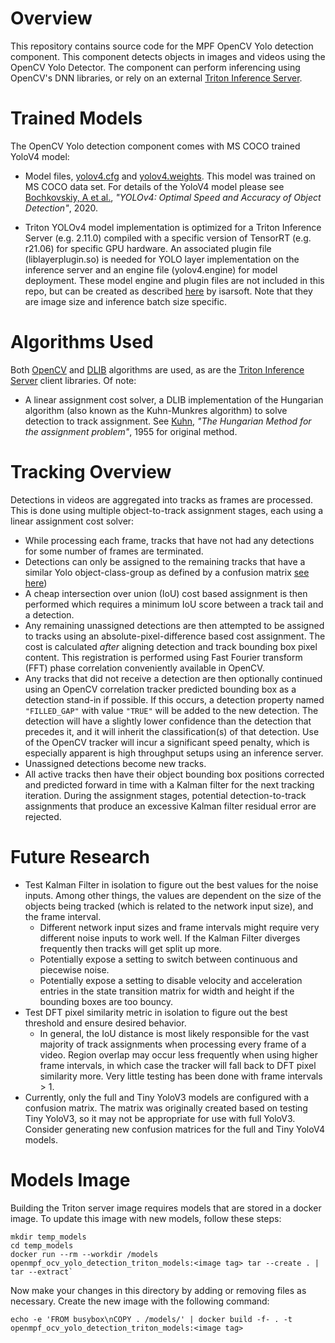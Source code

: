 # Overview

This repository contains source code for the MPF OpenCV Yolo detection component. This component detects objects in
images and videos using the OpenCV Yolo Detector. The component can perform inferencing using OpenCV's DNN libraries, or
rely on an external [Triton Inference Server](https://github.com/triton-inference-server).

# Trained Models

The OpenCV Yolo detection component comes with MS COCO trained YoloV4 model:

* Model files,
  [yolov4.cfg](https://github.com/AlexeyAB/darknet/blob/master/cfg/yolov4.cfg) and
  [yolov4.weights](https://drive.google.com/open?id=1cewMfusmPjYWbrnuJRuKhPMwRe_b9PaT). This model was trained on MS
  COCO data set. For details of the YoloV4 model please see
  [Bochkovskiy, A et al.](https://arxiv.org/abs/2004.10934), *"YOLOv4: Optimal Speed and Accuracy of Object Detection"*,
  2020.

* Triton YOLOv4 model implementation is optimized for a Triton Inference Server (e.g. 2.11.0) compiled with a specific
  version of TensorRT (e.g. r21.06) for specific GPU hardware. An associated plugin file (liblayerplugin.so) is needed
  for YOLO layer implementation on the inference server and an engine file (yolov4.engine) for model deployment. These
  model engine and plugin files are not included in this repo, but can be created as
  described [here](https://github.com/isarsoft/yolov4-triton-tensorrt) by isarsoft. Note that they are image size and
  inference batch size specific.

# Algorithms Used

Both [OpenCV](https://opencv.org) and [DLIB](http://dlib.net) algorithms are used, as are
the [Triton Inference Server](https://github.com/triton-inference-server) client libraries. Of note:

* A linear assignment cost solver, a DLIB implementation of the Hungarian algorithm (also known as the Kuhn-Munkres
  algorithm) to solve detection to track assignment. See
  [Kuhn](https://doi.org/10.1002/nav.3800020109), *"The Hungarian Method for the assignment problem"*, 1955 for original
  method.

# Tracking Overview

Detections in videos are aggregated into tracks as frames are processed. This is done using multiple object-to-track
assignment stages, each using a linear assignment cost solver:

* While processing each frame, tracks that have not had any detections for some number of frames are terminated.
* Detections can only be assigned to the remaining tracks that have a similar Yolo object-class-group as defined by a
  confusion matrix
  [see here](https://github.com/whynotw/YOLO_metric))
* A cheap intersection over union (IoU) cost based assignment is then performed which requires a minimum IoU score
  between a track tail and a detection.
* Any remaining unassigned detections are then attempted to be assigned to tracks using an absolute-pixel-difference
  based cost assignment. The cost is calculated _after_ aligning detection and track bounding box pixel content. This
  registration is performed using Fast Fourier transform (FFT) phase correlation conveniently available in OpenCV.
* Any tracks that did not receive a detection are then optionally continued using an OpenCV correlation tracker
  predicted bounding box as a detection stand-in if possible. If this occurs, a detection property named `"FILLED_GAP"`
  with value `"TRUE"` will be added to the new detection. The detection will have a slightly lower confidence than the
  detection that precedes it, and it will inherit the classification(s) of that detection. Use of the OpenCV tracker
  will incur a significant speed penalty, which is especially apparent is high throughput setups using an inference
  server.
* Unassigned detections become new tracks.
* All active tracks then have their object bounding box positions corrected and predicted forward in time with a Kalman
  filter for the next tracking iteration. During the assignment stages, potential detection-to-track assignments that
  produce an excessive Kalman filter residual error are rejected.

# Future Research

* Test Kalman Filter in isolation to figure out the best values for the noise inputs. Among other things, the values are
  dependent on the size of the objects being tracked (which is related to the network input size), and the frame
  interval.
    * Different network input sizes and frame intervals might require very different noise inputs to work well. If the
      Kalman Filter diverges frequently then tracks will get split up more.
    * Potentially expose a setting to switch between continuous and piecewise noise.
    * Potentially expose a setting to disable velocity and acceleration entries in the state transition matrix for width
      and height if the bounding boxes are too bouncy.
* Test DFT pixel similarity metric in isolation to figure out the best threshold and ensure desired behavior.
    * In general, the IoU distance is most likely responsible for the vast majority of track assignments when processing
      every frame of a video. Region overlap may occur less frequently when using higher frame intervals, in which case
      the tracker will fall back to DFT pixel similarity more. Very little testing has been done with frame intervals >
      1.
* Currently, only the full and Tiny YoloV3 models are configured with a confusion matrix. The matrix was originally
  created based on testing Tiny YoloV3, so it may not be appropriate for use with full YoloV3. Consider generating new
  confusion matrices for the full and Tiny YoloV4 models.

# Models Image

Building the Triton server image requires models that are stored in a docker image. To update this image with new
models, follow these steps:

```
mkdir temp_models
cd temp_models
docker run --rm --workdir /models openmpf_ocv_yolo_detection_triton_models:<image tag> tar --create . | tar --extract`
```

Now make your changes in this directory by adding or removing files as necessary. Create the new image with the
following command:

`echo -e 'FROM busybox\nCOPY . /models/' | docker build -f- . -t openmpf_ocv_yolo_detection_triton_models:<image tag>`
